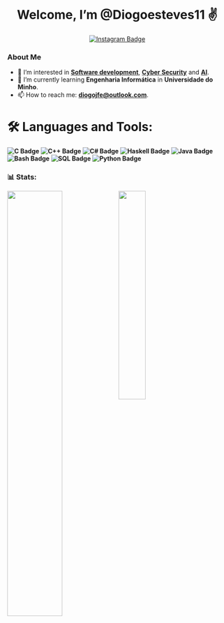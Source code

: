 <div id="header" align="center">
  <h1> Welcome, I’m @Diogoesteves11 ✌️</h1>
  <div id="badges" align = "center">
  <a href="https://www.instagram.com/diogoesteves.11/">
  <img src="https://img.shields.io/badge/Instagram-purple?style=for-the-badge&logo=instagram&logoColor=white" alt="Instagram Badge"/>
  </a>
  </div>
  <img src="https://komarev.com/ghpvc/?username=Diogoesteves11&style=flat-square&color=blue" alt=""/>
</div>


### About Me

- 👀 I’m interested in **[Software development](https://github.com/topics/software-development)**, **[Cyber Security](https://github.com/topics/cyber-security)** and **[AI](https://github.com/topics/artificial-intelligence)**.
- 🌱 I’m currently learning **Engenharia Informática** in **Universidade do Minho**.
- 📫 How to reach me: **[diogojfe@outlook.com](mailto:diogojfe@outlook.com)**.

# 🛠️ Languages and Tools:
**![C Badge](https://img.shields.io/badge/C-blue?style=for-the-badge&logo=C&logoColor=white)**
**![C++ Badge](https://img.shields.io/badge/C++-blue?style=for-the-badge&logo=c%2B%2B&logoColor=white)**
**![C# Badge](https://img.shields.io/badge/C%23-239120?style=for-the-badge&logo=c-sharp&logoColor=white)**
**![Haskell Badge](https://img.shields.io/badge/Haskell-purple?style=for-the-badge&logo=haskell&logoColor=white)**
**![Java Badge](https://img.shields.io/badge/Java-orange?style=for-the-badge&logo=java&logoColor=white)**
**![Bash Badge](https://img.shields.io/badge/Bash-black?style=for-the-badge&logo=GNU%20Bash&logoColor=white)**
**![SQL Badge](https://img.shields.io/badge/SQL-blue?style=for-the-badge&logo=postgresql&logoColor=white)**
**![Python Badge](https://img.shields.io/badge/Python-yellow?style=for-the-badge&logo=python&logoColor=white)**

### 📊 Stats:
<img align="left" src="https://github-readme-stats.vercel.app/api?username=Diogoesteves11&show_icons=true&theme=radical&bg_color=00000000" width="50%"/>
<img align="left" src="https://github-readme-stats.vercel.app/api/top-langs/?username=Diogoesteves11&show_icons=true&theme=radical&bg_color=00000000" width="35%"/>

